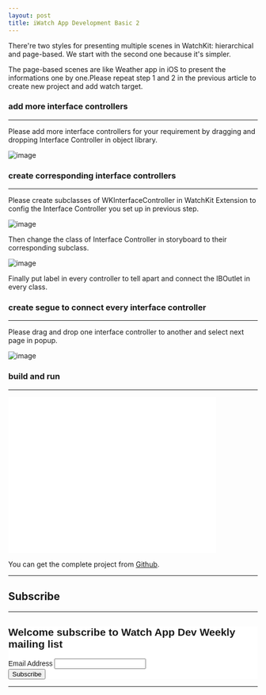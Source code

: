 ```yaml
---
layout: post
title: iWatch App Development Basic 2
---
```


There're two styles for presenting multiple scenes in WatchKit: hierarchical and page-based. We start with the second one because it's simpler.

The page-based scenes are like Weather app in iOS to present the informations one by one.Please repeat step 1 and 2 in the previous article to create new project and add watch target.

### add more interface controllers

---

 Please add more interface controllers for your requirement by dragging and dropping Interface Controller in object library.
 
 ![image](http://nilstack.github.io/public/image/add-more-interface-controllers.png)

### create corresponding interface controllers

---

Please create subclasses of WKInterfaceController in WatchKit Extension to config the Interface Controller you set up in previous step.

 ![image](http://nilstack.github.io/public/image/add_interface_controllers.png)
 
 Then change the class of Interface Controller in storyboard to their corresponding subclass.
 
 ![image](http://nilstack.github.io/public/image/config_interface_controller.png)

Finally put label in every controller to tell apart and connect the IBOutlet in every class.

### create segue to connect every interface controller 

---

Please drag and drop one interface controller to another and select next page in popup.

![image](http://nilstack.github.io/public/image/connect_next_page.png)

### build and run

---

<iframe width="420" height="315" src="//www.youtube.com/embed/tH85tUTLCSE" frameborder="0" allowfullscreen></iframe>
 
You can get the complete project from [Github](https://github.com/NilStack/FirstWatch).

---

## Subscribe

---

<!-- Begin MailChimp Signup Form -->
<link href="//cdn-images.mailchimp.com/embedcode/classic-081711.css" rel="stylesheet" type="text/css">
<style type="text/css">
	#mc_embed_signup{background:#fff; clear:left; font:14px Helvetica,Arial,sans-serif; }
	/* Add your own MailChimp form style overrides in your site stylesheet or in this style block.
	   We recommend moving this block and the preceding CSS link to the HEAD of your HTML file. */
</style>
<div id="mc_embed_signup">
<form action="//github.us9.list-manage.com/subscribe/post?u=ff5dae3ddc1f4cead9b9d7277&amp;id=868c3a1b23" method="post" id="mc-embedded-subscribe-form" name="mc-embedded-subscribe-form" class="validate" target="_blank" novalidate>
    <div id="mc_embed_signup_scroll">
	<h2>Welcome subscribe to Watch App Dev Weekly mailing list</h2>
<div class="mc-field-group">
	<label for="mce-EMAIL">Email Address </label>
	<input type="email" value="" name="EMAIL" class="required email" id="mce-EMAIL">
</div>
	<div id="mce-responses" class="clear">
		<div class="response" id="mce-error-response" style="display:none"></div>
		<div class="response" id="mce-success-response" style="display:none"></div>
	</div>    
    <div style="position: absolute; left: -5000px;"><input type="text" name="b_ff5dae3ddc1f4cead9b9d7277_868c3a1b23" tabindex="-1" value=""></div>
    <div class="clear"><input type="submit" value="Subscribe" name="subscribe" id="mc-embedded-subscribe" class="button"></div>
    </div>
</form>
</div>
<script type='text/javascript' src='//s3.amazonaws.com/downloads.mailchimp.com/js/mc-validate.js'></script><script type='text/javascript'>(function($) {window.fnames = new Array(); window.ftypes = new Array();fnames[0]='EMAIL';ftypes[0]='email';fnames[1]='FNAME';ftypes[1]='text';fnames[2]='LNAME';ftypes[2]='text';}(jQuery));var $mcj = jQuery.noConflict(true);</script>

---






 
